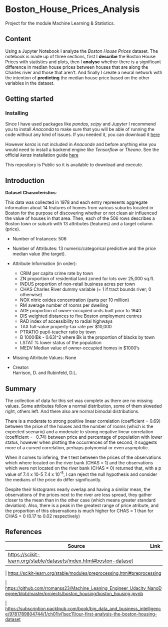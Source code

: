 # Boston_House_Prices_Analysis
Project for the module Machine Learning &amp; Statistics.

## Content
Using a Jupyter Notebook I analyze the *Boston House Prices* dataset. The notebook is made up of three sections, first I __describe__ the Boston House Prices with statistics and plots, then I __analyse__ whether there is a significant difference in median house prices between houses that are along the Charles river and those that aren’t. And finally I create a neural network with the intention of __predicting__ the median house price based on the other variables in the dataset.


## Getting started
### Installing
Since I have used packages like *pandas*, *scipy* and *Jupyter* I recommend you to install *Anaconda* to make sure that you will be able of running the code without any kind of issues. If you needed it, you can download it [here](https://www.anaconda.com/download/)

However *keras* is not included in *Anaconde* and before anything else you would need to install a backend engine like *Tensorflow* or *Theano*. See the official *keras* installation guide [here](https://keras.io/#installation)

This repository is Public so it is available to download and execute.

	
## Introduction
__Dataset Characteristics__:

This data was collected in 1978 and each entry represents aggregate information about 14 features of homes from various suburbs located in Boston for the purpose of discovering whether or not clean air influenced the value of houses in that area. Then, each of the 506 rows describes a Boston town or suburb with 13 attributes (features) and a target column (price).

* Number of Instances: 
  506

* Number of Attributes:
  13 numeric/categorical predictive and the price median value (the target).

* Attribute Information (in order):
  - CRIM per capita crime rate by town
  - ZN proportion of residential land zoned for lots over 25,000 sq.ft.
  - INDUS proportion of non-retail business acres per town
  - CHAS Charles River dummy variable (= 1 if tract bounds river; 0 otherwise)
  - NOX nitric oxides concentration (parts per 10 million)
  - RM average number of rooms per dwelling
  - AGE proportion of owner-occupied units built prior to 1940
  - DIS weighted distances to five Boston employment centres
  - RAD index of accessibility to radial highways
  - TAX full-value property-tax rate per $10,000
  - PTRATIO pupil-teacher ratio by town
  - B 1000(Bk - 0.63)^2 where Bk is the proportion of blacks by town
  - LSTAT % lower status of the population
  - MEDV Median value of owner-occupied homes in $1000’s

* Missing Attribute Values:
  None

* Creator:	
Harrison, D. and Rubinfeld, D.L.


## Summary
The collection of data for this set was complete as there are no missing values. Some attributes follow a normal distribution, some of them skweded right, others left. And there also are normal bimodal distributions.

There is a moderate to strong positive linear correlation (coefficient = 0.69) between the price of the houses and the number of rooms (which is the expected scenario) and a moderate to strong negative linear correlation (coefficient = -0.74) between price and percentage of population with lower status, however when plotting the occurrences of the second, it suggests more of a curved correlation, perhaps polynomial or even asymptotic.

When it comes to infering, the t test between the prices of the observations which where located on the river bank (CHAS = 1) and the observations which were not located on the river bank (CHAS = 0) returned that, with a p value of 7.4 x 10-5 7.4 x 10<sup>-5</sup>, I can reject the null hypothesis and consider the medians of the price do differ significantly. 

Despite their histograms nearly overlap and having a similar mean, the observations of the prices next to the river are less spread, they gather closer to the mean than in the other case (which means greater standard deviation). Also, there is a peak in the greatest range of price atribute, and the proportion of this observations is much higher for CHAS = 1 than for CHAS = 0 (0.17 to 0.02 respectively) 



## References

Source | Link
-------|-----
| https://scikit-learn.org/stable/datasets/index.html#boston-dataset

| https://scikit-learn.org/stable/modules/preprocessing.html#preprocessing

| https://github.com/rromanss23/Machine_Leaning_Engineer_Udacity_NanoDegree/blob/master/projects/boston_housing/boston_housing.ipynb

| https://subscription.packtpub.com/book/big_data_and_business_intelligence/9781789804744/1/ch01lvl1sec11/our-first-analysis-the-boston-housing-dataset


